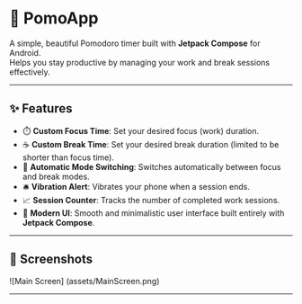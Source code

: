 # 📱 PomoApp

A simple, beautiful Pomodoro timer built with **Jetpack Compose** for Android.  
Helps you stay productive by managing your work and break sessions effectively.

---

## ✨ Features

- ⏱️ **Custom Focus Time**: Set your desired focus (work) duration.
- ☕ **Custom Break Time**: Set your desired break duration (limited to be shorter than focus time).
- 🔁 **Automatic Mode Switching**: Switches automatically between focus and break modes.
- 🛎️ **Vibration Alert**: Vibrates your phone when a session ends.
- 📈 **Session Counter**: Tracks the number of completed work sessions.
- 🎨 **Modern UI**: Smooth and minimalistic user interface built entirely with **Jetpack Compose**.

---

## 📸 Screenshots

![Main Screen] (assets/MainScreen.png) 

---

